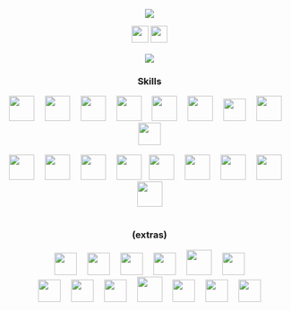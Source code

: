 
<p align="center">
  <a href="https://github.com/helfese"><img src="https://readme-typing-svg.demolab.com/?lines=-.-+.-+.-.+-..+.-+...+....+.+...-&center=true&color=0969da"/></a>
</p>

<div align="center">
  <a href="https://www.youtube.com/@Helfese" target="blank"><img src="https://img.shields.io/static/v1?message=Youtube&logo=youtube&label=&color=FF0000&logoColor=white&labelColor=&style=for-the-badge" height="30"/></a>
  <a href="https://linkedin.com/in/helfese" target="blank"><img src="https://img.shields.io/static/v1?message=LinkedIn&logo=linkedin&label=&color=0077B5&logoColor=white&labelColor=&style=for-the-badge" height="30"/></a>
</div><br>

<div align="center"><img src="https://github-readme-stats.vercel.app/api/top-langs?username=helfese&theme=transparent&layout=donut-vertical&hide_border=true&hide_title=true&hide_progress=true&text_color=0969da"/></div>

<h3 align="center">Skills</h3>
<div align="center">
<img src="https://cdn.jsdelivr.net/gh/devicons/devicon/icons/python/python-original.svg" height="45"/><img width="15"/>
<img src="https://cdn.jsdelivr.net/gh/devicons/devicon/icons/linux/linux-original.svg" height="45"/><img width="15"/>
<img src="https://cdn.jsdelivr.net/gh/devicons/devicon/icons/git/git-original.svg" height="45"/><img width="15"/>
<img src="https://cdn.jsdelivr.net/gh/devicons/devicon/icons/c/c-original.svg" height="45"/><img width="15"/>
<img src="https://taiwebs.com/upload/icons/toad-data-modeler220-220.png" height="45"/><img width="15"/>
<img src="https://upload.wikimedia.org/wikipedia/commons/thumb/4/4b/Bash_Logo_Colored.svg/2048px-Bash_Logo_Colored.svg.png" height="45"/><img width="15"/>
<img src="https://upload.wikimedia.org/wikipedia/commons/thumb/4/48/Markdown-mark.svg/1200px-Markdown-mark.svg.png" height="40"/><img width="15"/>
<img src="https://starbeamrainbowlabs.com/images/logos/swi-prolog.svg" height="45"/><img width="15"/>
<img src="https://i.ibb.co/sQXMqsn/png-transparent-microsoft-windows-logo-art-microsoft-servers-windows-server-2016-computer-servers-wi.png" height="40"/>
</div><br>
<div align="center">
<img src="https://upload.wikimedia.org/wikipedia/commons/thumb/9/9a/Visual_Studio_Code_1.35_icon.svg/2048px-Visual_Studio_Code_1.35_icon.svg.png" height="45"/><img width="15"/>
<img src="https://nasm-tutorial.akash.website/img/nasm-logo.png" height="45"/><img width="15"/>
<img src="https://cdn.jsdelivr.net/gh/devicons/devicon/icons/cplusplus/cplusplus-original.svg" height="45"/><img width="15"/>
<img src="https://cyclr.com/wp-content/uploads/2022/03/ext-550.png" height="45"/><img width="10"/>
<img src="https://wiki.installgentoo.com/images/f/f9/Arch-linux-logo.png" height="45"/><img width="15"/>
<img src="https://i.ibb.co/bB3h1Z7/images-removebg-preview.png" height="45"/><img width="15"/>
<img src="https://upload.wikimedia.org/wikipedia/commons/thumb/c/cf/New_Power_BI_Logo.svg/630px-New_Power_BI_Logo.svg.png" height="45"/><img width="15"/>
<img src="https://hurbad.com/wp-content/uploads/2021/12/Cisco-Packet-Tracer.png" height="45"/><img width="15"/>
<img src="https://cdn.jsdelivr.net/gh/devicons/devicon/icons/html5/html5-original.svg" height="45"/>
</div><br>

<h3 align="center">(extras)</h3>
<div align="center">
<img src="https://upload.wikimedia.org/wikipedia/commons/thumb/4/40/Adobe_Premiere_Pro_CC_icon.svg/1200px-Adobe_Premiere_Pro_CC_icon.svg.png" height="40"/><img width="15"/>
<img src="https://cdn.freebiesupply.com/logos/large/2x/latex-logo-png-transparent.png" height="40"/><img width="15"/>
<img src="https://seeklogo.com/images/P/powerpoint-logo-815F485B61-seeklogo.com.png" height="40"/><img width="15"/>
<img src="https://upload.wikimedia.org/wikipedia/commons/thumb/c/cb/Adobe_After_Effects_CC_icon.svg/1200px-Adobe_After_Effects_CC_icon.svg.png" height="40"/><img width="15"/>
<img src="https://i.ibb.co/bKytYGw/j-Hy-Rcju1-Tyqu-WZRi-Tx8h-tradingview.png" height="45"/><img width="15"/>
<img src="https://upload.wikimedia.org/wikipedia/commons/thumb/0/0c/Blender_logo_no_text.svg/2503px-Blender_logo_no_text.svg.png" height="40"/>
</div>
<div align="center">
<img src="https://excel-gurus.com/image/catalog/excellogo.png" height="40"/><img width="15"/>
<img src="https://upload.wikimedia.org/wikipedia/commons/thumb/4/42/Adobe_Acrobat_DC_logo_2020.svg/800px-Adobe_Acrobat_DC_logo_2020.svg.png" height="40"/><img width="15"/>
<img src="https://upload.wikimedia.org/wikipedia/commons/thumb/a/af/Adobe_Photoshop_CC_icon.svg/1200px-Adobe_Photoshop_CC_icon.svg.png" height="40"/><img width="15"/>
<img src="https://upload.wikimedia.org/wikipedia/commons/d/de/Procreate-icon.png" height="45"/><img width="15"/>
<img src="https://i.ibb.co/sVBg13M/JFD-MT5-header.png" height="40"/><img width="15"/>
<img src="https://upload.wikimedia.org/wikipedia/commons/thumb/0/0e/Adobe_Audition_CC_icon_%282020%29.svg/1024px-Adobe_Audition_CC_icon_%282020%29.svg.png" height="40"/><img width="15"/>
<img src="https://upload.wikimedia.org/wikipedia/commons/thumb/f/fd/Microsoft_Office_Word_%282019%E2%80%93present%29.svg/512px-Microsoft_Office_Word_%282019%E2%80%93present%29.svg.png" height="40"/>
</div>
